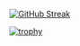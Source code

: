 [![GitHub Streak](https://streak-stats.demolab.com/?user=PaulVonDaniels&theme=dark)](https://git.io/streak-stats)

[![trophy](https://github-profile-trophy.vercel.app/?username=PaulVonDaniels&theme=onedark)](https://github.com/ryo-ma/github-profile-trophy)
